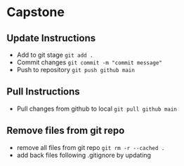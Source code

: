 # Capstone

## Update Instructions

- Add to git stage `git add .`
- Commit changes `git commit -m "commit message"`
- Push to repository `git push github main`

## Pull Instructions

- Pull changes from github to local `git pull github main`

## Remove files from git repo

- remove all files from git repo `git rm -r --cached .`
- add back files following .gitignore by updating

